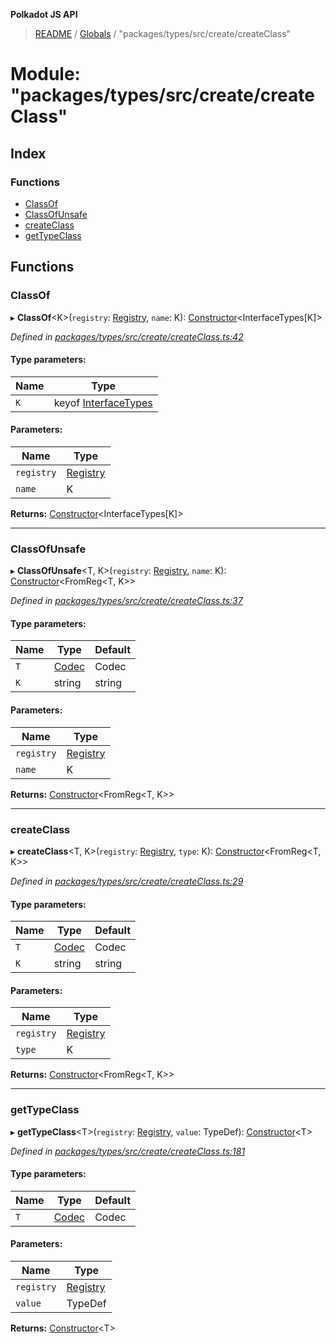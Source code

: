 **Polkadot JS API**

> [README](../README.md) / [Globals](../globals.md) / "packages/types/src/create/createClass"

# Module: "packages/types/src/create/createClass"

## Index

### Functions

* [ClassOf](_packages_types_src_create_createclass_.md#classof)
* [ClassOfUnsafe](_packages_types_src_create_createclass_.md#classofunsafe)
* [createClass](_packages_types_src_create_createclass_.md#createclass)
* [getTypeClass](_packages_types_src_create_createclass_.md#gettypeclass)

## Functions

### ClassOf

▸ **ClassOf**\<K>(`registry`: [Registry](../interfaces/_packages_types_src_types_registry_.registry.md), `name`: K): [Constructor](../interfaces/_packages_types_src_types_codec_.constructor.md)\<InterfaceTypes[K]>

*Defined in [packages/types/src/create/createClass.ts:42](https://github.com/polkadot-js/api/blob/05c0379f4/packages/types/src/create/createClass.ts#L42)*

#### Type parameters:

Name | Type |
------ | ------ |
`K` | keyof [InterfaceTypes](../interfaces/_packages_types_src_types_registry_.interfacetypes.md) |

#### Parameters:

Name | Type |
------ | ------ |
`registry` | [Registry](../interfaces/_packages_types_src_types_registry_.registry.md) |
`name` | K |

**Returns:** [Constructor](../interfaces/_packages_types_src_types_codec_.constructor.md)\<InterfaceTypes[K]>

___

### ClassOfUnsafe

▸ **ClassOfUnsafe**\<T, K>(`registry`: [Registry](../interfaces/_packages_types_src_types_registry_.registry.md), `name`: K): [Constructor](../interfaces/_packages_types_src_types_codec_.constructor.md)\<FromReg\<T, K>>

*Defined in [packages/types/src/create/createClass.ts:37](https://github.com/polkadot-js/api/blob/05c0379f4/packages/types/src/create/createClass.ts#L37)*

#### Type parameters:

Name | Type | Default |
------ | ------ | ------ |
`T` | [Codec](../interfaces/_packages_types_src_types_codec_.codec.md) | Codec |
`K` | string | string |

#### Parameters:

Name | Type |
------ | ------ |
`registry` | [Registry](../interfaces/_packages_types_src_types_registry_.registry.md) |
`name` | K |

**Returns:** [Constructor](../interfaces/_packages_types_src_types_codec_.constructor.md)\<FromReg\<T, K>>

___

### createClass

▸ **createClass**\<T, K>(`registry`: [Registry](../interfaces/_packages_types_src_types_registry_.registry.md), `type`: K): [Constructor](../interfaces/_packages_types_src_types_codec_.constructor.md)\<FromReg\<T, K>>

*Defined in [packages/types/src/create/createClass.ts:29](https://github.com/polkadot-js/api/blob/05c0379f4/packages/types/src/create/createClass.ts#L29)*

#### Type parameters:

Name | Type | Default |
------ | ------ | ------ |
`T` | [Codec](../interfaces/_packages_types_src_types_codec_.codec.md) | Codec |
`K` | string | string |

#### Parameters:

Name | Type |
------ | ------ |
`registry` | [Registry](../interfaces/_packages_types_src_types_registry_.registry.md) |
`type` | K |

**Returns:** [Constructor](../interfaces/_packages_types_src_types_codec_.constructor.md)\<FromReg\<T, K>>

___

### getTypeClass

▸ **getTypeClass**\<T>(`registry`: [Registry](../interfaces/_packages_types_src_types_registry_.registry.md), `value`: TypeDef): [Constructor](../interfaces/_packages_types_src_types_codec_.constructor.md)\<T>

*Defined in [packages/types/src/create/createClass.ts:181](https://github.com/polkadot-js/api/blob/05c0379f4/packages/types/src/create/createClass.ts#L181)*

#### Type parameters:

Name | Type | Default |
------ | ------ | ------ |
`T` | [Codec](../interfaces/_packages_types_src_types_codec_.codec.md) | Codec |

#### Parameters:

Name | Type |
------ | ------ |
`registry` | [Registry](../interfaces/_packages_types_src_types_registry_.registry.md) |
`value` | TypeDef |

**Returns:** [Constructor](../interfaces/_packages_types_src_types_codec_.constructor.md)\<T>
